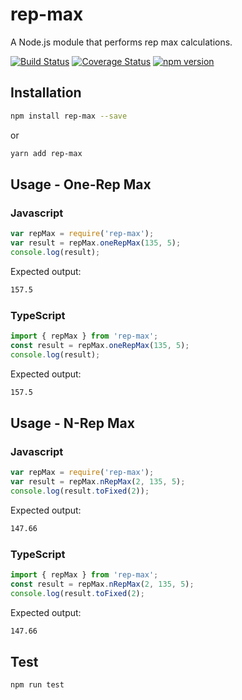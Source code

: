 # rep-max
A Node.js module that performs rep max calculations.

[![Build Status](https://travis-ci.org/danielsmith4483/rep-max.svg?branch=master)](https://travis-ci.org/danielsmith4483/rep-max) [![Coverage Status](https://coveralls.io/repos/github/danielsmith4483/rep-max/badge.svg?branch=master)](https://coveralls.io/github/danielsmith4483/rep-max?branch=master) 
[![npm version](https://badge.fury.io/js/rep-max.svg)](https://badge.fury.io/js/rep-max)


## Installation
```sh
npm install rep-max --save
```

or

```sh
yarn add rep-max
```

## Usage - One-Rep Max

### Javascript

```javascript
var repMax = require('rep-max');
var result = repMax.oneRepMax(135, 5);
console.log(result);
```

Expected output:
```sh
157.5
```

### TypeScript

```typescript
import { repMax } from 'rep-max';
const result = repMax.oneRepMax(135, 5);
console.log(result);
```

Expected output:
```sh
157.5
```


## Usage - N-Rep Max

### Javascript

```javascript
var repMax = require('rep-max');
var result = repMax.nRepMax(2, 135, 5);
console.log(result.toFixed(2));
```

Expected output:
```sh
147.66
```

### TypeScript

```typescript
import { repMax } from 'rep-max';
const result = repMax.nRepMax(2, 135, 5);
console.log(result.toFixed(2);
```

Expected output:
```sh
147.66
```

## Test
```sh
npm run test
```